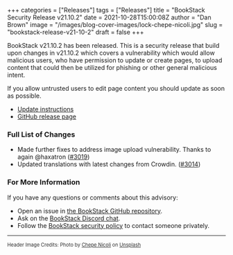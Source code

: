 +++
categories = ["Releases"]
tags = ["Releases"]
title = "BookStack Security Release v21.10.2"
date = 2021-10-28T15:00:08Z
author = "Dan Brown"
image = "/images/blog-cover-images/lock-chepe-nicoli.jpg"
slug = "bookstack-release-v21-10-2"
draft = false
+++

BookStack v21.10.2 has been released. This is a security release that build upon changes
in v21.10.2 which covers a vulnerability which would allow malicious users, who have
permission to update or create pages, to upload content that could then be utilized
for phishing or other general malicious intent.

If you allow untrusted users to edit page content you should update as soon as possible.

* [Update instructions](https://www.bookstackapp.com/docs/admin/updates)
* [GitHub release page](https://github.com/BookStackApp/BookStack/releases/tag/v21.10.2)


### Full List of Changes

* Made further fixes to address image upload vulnerability. Thanks to again @haxatron ([#3019](https://github.com/BookStackApp/BookStack/issues/3019))
* Updated translations with latest changes from Crowdin. ([#3014](https://github.com/BookStackApp/BookStack/pull/3014))


### For More Information

If you have any questions or comments about this advisory:
* Open an issue in [the BookStack GitHub repository](BookStackApp/BookStack/issues).
* Ask on the [BookStack Discord chat](https://discord.gg/ztkBqR2).
* Follow the [BookStack security policy](https://github.com/BookStackApp/BookStack/blob/master/.github/SECURITY.md) to contact someone privately.

----

<span style="font-size: 0.8em;opacity:0.9;">Header Image Credits: <span>Photo by <a href="https://unsplash.com/@nicoli_?utm_source=unsplash&amp;utm_medium=referral&amp;utm_content=creditCopyText">Chepe Nicoli</a> on <a href="https://unsplash.com/?utm_source=unsplash&amp;utm_medium=referral&amp;utm_content=creditCopyText">Unsplash</a></span></span>